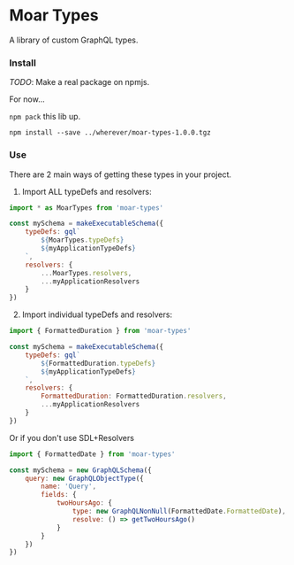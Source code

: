 # Moar Types

A library of custom GraphQL types.

### Install

_TODO_: Make a real package on npmjs.

For now...

`npm pack` this lib up.

`npm install --save ../wherever/moar-types-1.0.0.tgz`

### Use

There are 2 main ways of getting these types in your project.

1. Import ALL typeDefs and resolvers:

```javascript
import * as MoarTypes from 'moar-types'

const mySchema = makeExecutableSchema({
	typeDefs: gql`
		${MoarTypes.typeDefs}
		${myApplicationTypeDefs}
	`,
	resolvers: {
		...MoarTypes.resolvers,
		...myApplicationResolvers
	}
})
```

2. Import individual typeDefs and resolvers:

```javascript
import { FormattedDuration } from 'moar-types'

const mySchema = makeExecutableSchema({
	typeDefs: gql`
		${FormattedDuration.typeDefs}
		${myApplicationTypeDefs}
	`,
	resolvers: {
		FormattedDuration: FormattedDuration.resolvers,
		...myApplicationResolvers
	}
})
```

Or if you don't use SDL+Resolvers

```javascript
import { FormattedDate } from 'moar-types'

const mySchema = new GraphQLSchema({
	query: new GraphQLObjectType({
		name: 'Query',
		fields: {
			twoHoursAgo: {
				type: new GraphQLNonNull(FormattedDate.FormattedDate),
				resolve: () => getTwoHoursAgo()
			}
		}
	})
})
```
